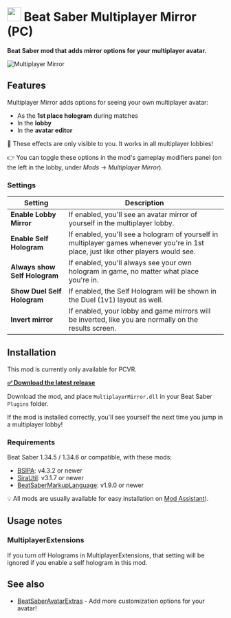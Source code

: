 <h1>
    <img src="https://raw.github.com/roydejong/BeatSaberMultiplayerMirror/main/Assets/icon.png" height="32"/>
    <span>Beat Saber Multiplayer Mirror (PC)</span>
</h1>

**Beat Saber mod that adds mirror options for your multiplayer avatar.**

![Multiplayer Mirror](https://user-images.githubusercontent.com/6772638/136465227-bb4b0d5e-b1e0-49ca-8317-b2a24d4d524e.png)

## Features

Multiplayer Mirror adds options for seeing your own multiplayer avatar:

- As the **1st place hologram** during matches
- In the **lobby**
- In the **avatar editor**

👀 These effects are only visible to you. It works in all multiplayer lobbies!

👉 You can toggle these options in the mod's gameplay modifiers panel (on the left in the lobby, under *Mods* →
*Multiplayer Mirror*).

### Settings

| Setting                       | Description                                                                                                                         |
|-------------------------------|-------------------------------------------------------------------------------------------------------------------------------------|
| **Enable Lobby Mirror**       | If enabled, you'll see an avatar mirror of yourself in the multiplayer lobby.                                                       |
| **Enable Self Hologram**      | If enabled, you'll see a hologram of yourself in multiplayer games whenever you're in 1st place, just like other players would see. |
| **Always show Self Hologram** | If enabled, you'll always see your own hologram in game, no matter what place you're in.                                            |
| **Show Duel Self Hologram**   | If enabled, the Self Hologram will be shown in the Duel (1v1) layout as well.                                                       |
| **Invert mirror**             | If enabled, your lobby and game mirrors will be inverted, like you are normally on the results screen.                              |                                                                                        

## Installation

This mod is currently only available for PCVR.

[**✅ Download the latest release**](https://github.com/roydejong/BeatSaberMultiplayerMirror/releases/latest)

Download the mod, and place `MultiplayerMirror.dll` in your Beat Saber `Plugins` folder.

If the mod is installed correctly, you'll see yourself the next time you jump in a multiplayer lobby!

### Requirements

Beat Saber 1.34.5 / 1.34.6 or compatible, with these mods:

- [BSIPA](https://github.com/nike4613/BeatSaber-IPA-Reloaded/releases): v4.3.2 or newer
- [SiraUtil](https://github.com/Auros/SiraUtil/releases): v3.1.7 or newer
- [BeatSaberMarkupLanguage](https://github.com/monkeymanboy/BeatSaberMarkupLanguage/releases): v1.9.0 or newer

💡 All mods are usually available for easy installation on [Mod Assistant](https://github.com/Assistant/ModAssistant)).

## Usage notes

### MultiplayerExtensions

If you turn off Holograms in MultiplayerExtensions, that setting will be ignored if you enable a self hologram in this
mod.

## See also

- [BeatSaberAvatarExtras](https://github.com/roydejong/BeatSaberAvatarExtras) - Add more customization options for your
  avatar!
